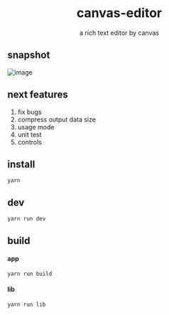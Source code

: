 <h1 align="center">canvas-editor</h1>

<p align="center"> a rich text editor by canvas</p>

## snapshot

![image](https://github.com/Hufe921/canvas-editor/blob/main/src/assets/snapshots/main_v0.7.7.png)

## next features

1. fix bugs
2. compress output data size
3. usage mode
4. unit test
5. controls

## install

`yarn`

## dev

`yarn run dev`

## build

#### app
`yarn run build`

#### lib
`yarn run lib`